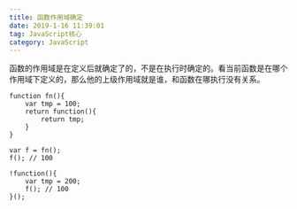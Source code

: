 ```yaml
---
title: 函数作用域确定
date: 2019-1-16 11:39:01
tag: JavaScript核心
category: JavaScript
---
```

函数的作用域是在定义后就确定了的，不是在执行时确定的。看当前函数是在哪个作用域下定义的，那么他的上级作用域就是谁，和函数在哪执行没有关系。

```
function fn(){
    var tmp = 100;
    return function(){
        return tmp;
    }
}

var f = fn();
f(); // 100

!function(){
    var tmp = 200;
    f(); // 100
}();
```